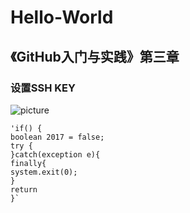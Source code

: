 # Hello-World
## 《GitHub入门与实践》第三章
### 设置SSH KEY
![picture]()
```test
'if() {
boolean 2017 = false;
try {
}catch(exception e){
finally{
system.exit(0);
}
return
}`
